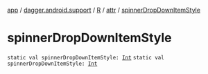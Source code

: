 [app](../../../index.md) / [dagger.android.support](../../index.md) / [R](../index.md) / [attr](index.md) / [spinnerDropDownItemStyle](./spinner-drop-down-item-style.md)

# spinnerDropDownItemStyle

`static val spinnerDropDownItemStyle: `[`Int`](https://kotlinlang.org/api/latest/jvm/stdlib/kotlin/-int/index.html)
`static val spinnerDropDownItemStyle: `[`Int`](https://kotlinlang.org/api/latest/jvm/stdlib/kotlin/-int/index.html)
